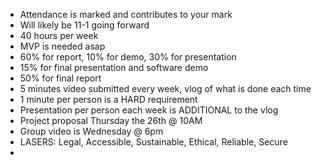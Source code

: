 
* Attendance is marked and contributes to your mark
* Will likely be 11-1 going forward
* 40 hours per week
* MVP is needed asap
* 60% for report, 10% for demo, 30% for presentation
* 15% for final presentation and software demo
* 50% for final report
* 5 minutes video submitted every week, vlog of what is done each time
* 1 minute per person is a HARD requirement
* Presentation per person each week is ADDITIONAL to the vlog
* Project proposal Thursday the 26th @ 10AM
* Group video is Wednesday @ 6pm
* LASERS: Legal, Accessible, Sustainable, Ethical, Reliable, Secure
* 